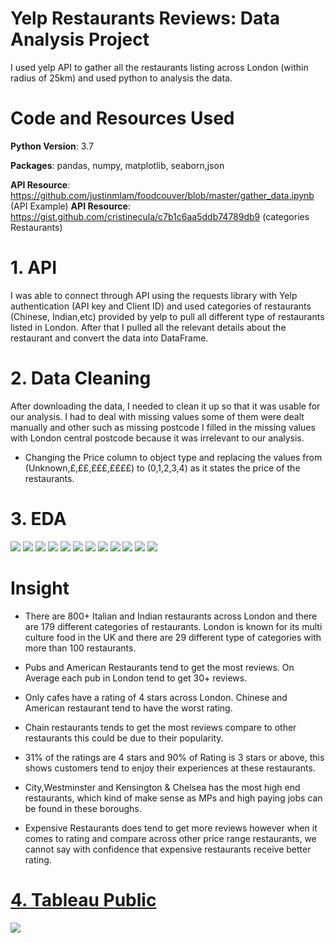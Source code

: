 # Yelp Restaurants Reviews: Data Analysis Project
I used yelp API to gather all the restaurants listing across London (within radius of 25km) and used python to analysis the data.


# Code and Resources Used

**Python Version**: 3.7

**Packages**: pandas, numpy, matplotlib, seaborn,json

**API Resource**: https://github.com/justinmlam/foodcouver/blob/master/gather_data.ipynb  (API Example)
**API Resource**: https://gist.github.com/cristinecula/c7b1c6aa5ddb74789db9  (categories Restaurants) 

# 1. API 
I was able to connect through API using the requests library with Yelp authentication (API key and Client ID) and used  categories of restaurants (Chinese, Indian,etc) provided by yelp to pull all different  type of restaurants listed in London. After that I pulled all the relevant details about the restaurant and convert the data into DataFrame. 


# 2. Data Cleaning

After downloading the data, I needed to clean it up so that it was usable for our analysis. I had to deal with missing values some of them were dealt manually and other such as missing postcode I filled in the missing values with London central postcode because it was irrelevant to our analysis.

- Changing the Price column to object type and replacing the values from (Unknown,£,££,£££,££££) to (0,1,2,3,4) as it states the price of the restaurants. 

# 3. EDA

![](images/category.PNG)
![](images/avg_review.PNG)
![](images/rating.PNG)
![](images/rating_distribution.PNG)
![](images/borough.PNG)
![](images/price%20unknown.PNG)
![](images/price%20£.PNG)
![](images/price%20££.PNG)
![](images/price%20£££.PNG)
![](images/price%20££££.PNG)
![](images/price%20area.PNG)
![](images/area%20rating.PNG)

# Insight
- There are 800+ Italian and Indian restaurants across London and there are 179 different categories of restaurants. London is known for its multi culture food in the UK and there are 29 different type of categories with more than 100 restaurants.

- Pubs and American Restaurants tend to get the most reviews. On Average each pub in London tend to get 30+ reviews.

- Only cafes have a rating of 4 stars across London. Chinese and American restaurant tend to have the worst rating.

- Chain restaurants tends to get the most reviews compare to other restaurants this could be due to their popularity.

- 31% of the ratings are 4 stars and 90% of Rating is 3 stars or above, this shows customers tend to enjoy their experiences at these restaurants.

- City,Westminster and Kensington & Chelsea has the most high end restaurants, which kind of make sense as MPs and high paying jobs can be found in these boroughs.

- Expensive Restaurants does tend to get more reviews however when it comes to rating and compare across other price range restaurants, we cannot say with confidence that expensive restaurants receive better rating.




# [ 4. Tableau Public](https://public.tableau.com/profile/jas2719#!/vizhome/restuarants_yelp/YELP)
![](tableau.png)
